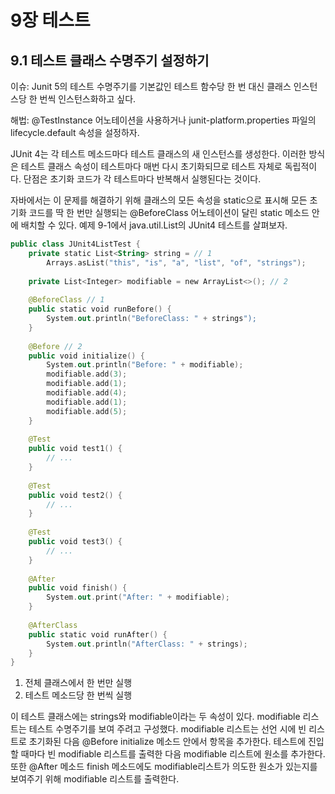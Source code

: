 # 9장 테스트

## 9.1 테스트 클래스 수명주기 설정하기

이슈: Junit 5의 테스트 수명주기를 기본값인 테스트 함수당 한 번 대신 클래스 인스턴스당 한 번씩 인스턴스화하고 싶다.

해법: @TestInstance 어노테이션을 사용하거나 junit-platform.properties 파일의 lifecycle.default 속성을 설정하자.

JUnit 4는 각 테스트 메소드마다 테스트 클래스의 새 인스턴스를 생성한다. 이러한 방식은 테스트 클래스 속성이 테스트마다 매번 다시 초기화되므로 테스트 자체로 독립적이다. 단점은 초기화 코드가 각 테스트마다 반복해서 실행된다는 것이다.

자바에서는 이 문제를 해결하기 위해 클래스의 모든 속성을 static으로 표시해 모든 초기화 코드를 딱 한 번만 실행되는 @BeforeClass 어노테이션이 달린 static 메소드 안에 배치할 수 있다. 예제 9-1에서 java.util.List의 JUnit4 테스트를 살펴보자.

```kotlin
public class JUnit4ListTest {
    private static List<String> string = // 1
        Arrays.asList("this", "is", "a", "list", "of", "strings");
        
    private List<Integer> modifiable = new ArrayList<>(); // 2
    
    @BeforeClass // 1
    public static void runBefore() {
        System.out.println("BeforeClass: " + strings");
    }
    
    @Before // 2
    public void initialize() {
        System.out.println("Before: " + modifiable);
        modifiable.add(3);
        modifiable.add(1);
        modifiable.add(4);
        modifiable.add(1);
        modifiable.add(5);
    }
    
    @Test
    public void test1() {
        // ...
    }
    
    @Test
    public void test2() {
        // ...
    }
    
    @Test
    public void test3() {
        // ...
    }
    
    @After
    public void finish() {
        System.out.print("After: " + modifiable);
    }
    
    @AfterClass
    public static void runAfter() {
        System.out.println("AfterClass: " + strings);
    }
}
```

1. 전체 클래스에서 한 번만 실행
2. 테스트 메소드당 한 번씩 실행

이 테스트 클래스에는 strings와 modifiable이라는 두 속성이 있다. modifiable 리스트는 테스트 수명주기를 보여 주려고 구성했다. modifiable 리스트는 선언 시에 빈 리스트로 초기화된 다음 @Before initialize 메소드 안에서 항목을 추가한다. 테스트에 진입할 때마다 빈 modifiable 리스트를 출력한 다음 modifiable 리스트에 원소를 추가한다. 또한 @After 메소드 finish 메소드에도 modifiable리스트가 의도한 원소가 있는지를 보여주기 위해 modifiable 리스트를 출력한다.

